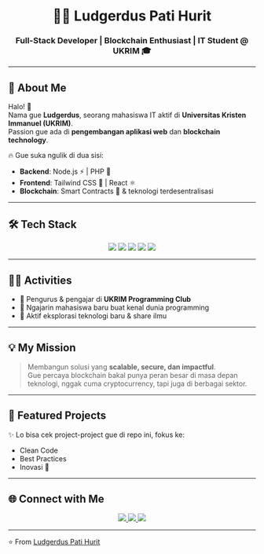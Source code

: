 <h1 align="center">👨‍💻 Ludgerdus Pati Hurit</h1>
<h3 align="center">Full-Stack Developer | Blockchain Enthusiast | IT Student @ UKRIM 🎓</h3>

---

## 🚀 About Me
Halo! 👋  
Nama gue **Ludgerdus**, seorang mahasiswa IT aktif di **Universitas Kristen Immanuel (UKRIM)**.  
Passion gue ada di **pengembangan aplikasi web** dan **blockchain technology**.  

🔥 Gue suka ngulik di dua sisi:  
- **Backend**: Node.js ⚡ | PHP 🐘  
- **Frontend**: Tailwind CSS 🎨 | React ⚛️  
- **Blockchain**: Smart Contracts 🔗 & teknologi terdesentralisasi  

---

## 🛠️ Tech Stack
<p align="center">
  <img src="https://img.shields.io/badge/Node.js-339933?style=for-the-badge&logo=node.js&logoColor=white"/>
  <img src="https://img.shields.io/badge/PHP-777BB4?style=for-the-badge&logo=php&logoColor=white"/>
  <img src="https://img.shields.io/badge/Tailwind_CSS-38B2AC?style=for-the-badge&logo=tailwind-css&logoColor=white"/>
  <img src="https://img.shields.io/badge/React-20232A?style=for-the-badge&logo=react&logoColor=61DAFB"/>
  <img src="https://img.shields.io/badge/Blockchain-121D33?style=for-the-badge&logo=ethereum&logoColor=white"/>
</p>

---

## 👨‍🏫 Activities
- 🔹 Pengurus & pengajar di **UKRIM Programming Club**  
- 🔹 Ngajarin mahasiswa baru buat kenal dunia programming  
- 🔹 Aktif eksplorasi teknologi baru & share ilmu  

---

## 💡 My Mission
> Membangun solusi yang **scalable, secure, dan impactful**.  
> Gue percaya blockchain bakal punya peran besar di masa depan teknologi, nggak cuma cryptocurrency, tapi juga di berbagai sektor.  

---

## 📂 Featured Projects
✨ Lo bisa cek project-project gue di repo ini, fokus ke:  
- Clean Code  
- Best Practices  
- Inovasi 🚀  

---

## 🌐 Connect with Me
<p align="center">
  <a href="https://github.com/ludgerdushurit">
    <img src="https://img.shields.io/badge/GitHub-181717?style=for-the-badge&logo=github&logoColor=white"/>
  </a>
  <a href="https://linkedin.com/in/ludgerdus-pati-hurit">
    <img src="https://img.shields.io/badge/LinkedIn-0077b5?style=for-the-badge&logo=linkedin&logoColor=white"/>
  </a>
  <a href="https://your-portfolio-link.com">
    <img src="https://img.shields.io/badge/Portfolio-ff5722?style=for-the-badge&logo=firefox&logoColor=white"/>
  </a>
</p>

---

⭐️ From [Ludgerdus Pati Hurit](https://github.com/ludgerdushurit)
